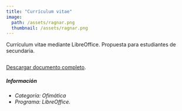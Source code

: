 ```yaml
---
title: "Currículum vitae"
image: 
  path: /assets/ragnar.png
  thumbnail: /assets/ragnar.png
---
```


Currículum vitae mediante LibreOffice. Propuesta para estudiantes de secundaria.

<figure class="align-center">
  <a href="#"><img src="{{ site.url }}{{ site.baseurl }}/assets/ragnar.pdf" alt=""></a>
  <figcaption> </figcaption>
</figure>

[Descargar documento completo](https://github.com/amirandamiqueiro/amirandamiqueiro.github.io/tree/master/assets/ragnar.pdf "Hoja de personaje").


##### _Información_
- _Categoría: Ofimática_
- _Programa: LibreOffice._
